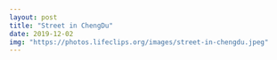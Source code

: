 ```yaml
---
layout: post
title: "Street in ChengDu"
date: 2019-12-02 
img: "https://photos.lifeclips.org/images/street-in-chengdu.jpeg"
---
```

